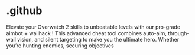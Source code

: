 # .github
Elevate your Overwatch 2 skills to unbeatable levels with our pro-grade aimbot + wallhack ! This advanced cheat tool combines auto-aim, through-wall vision, and silent targeting to make you the ultimate hero. Whether you’re hunting enemies, securing objectives
